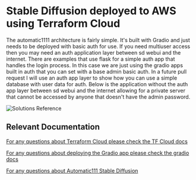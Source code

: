 # Stable Diffusion deployed to AWS using Terraform Cloud

The automatic1111 architecture is fairly simple. It's built with Gradio and just 
needs to be deployed with basic auth for use. If you need multiuser access then you may need an auth application layer between sd webui and the internet. There are examples that use flask for a simple auth app that handles the login process. In this case we are just using the gradio apps built in auth that you can set with a base admin basic auth. In a future pull request I will use an auth app layer to show how you can use a simple database with user data for auth. Below is the application without the auth app layer between sd webui and the internet allowing for a private server that cannot be accessed by anyone that doesn't have the admin password.

![Solutions Reference](github.com/degrasse-python/stable-diffusion-webui/terraform/figs/sd-webui.png)

## Relevant Documentation
[For any questions about Terraform Cloud please check the TF Cloud docs](https://developer.hashicorp.com/terraform?ajs_aid=d07fb086-8fa2-4108-9d47-a886dd3a6017&product_intent=terraform)

[For any questions about deploying the Gradio app please check the gradio docs](https://www.gradio.app/guides/sharing-your-app)

[For any questions about Automatic111 Stable Diffusion](https://github.com/AUTOMATIC1111/stable-diffusion-webui/wiki/Features)

